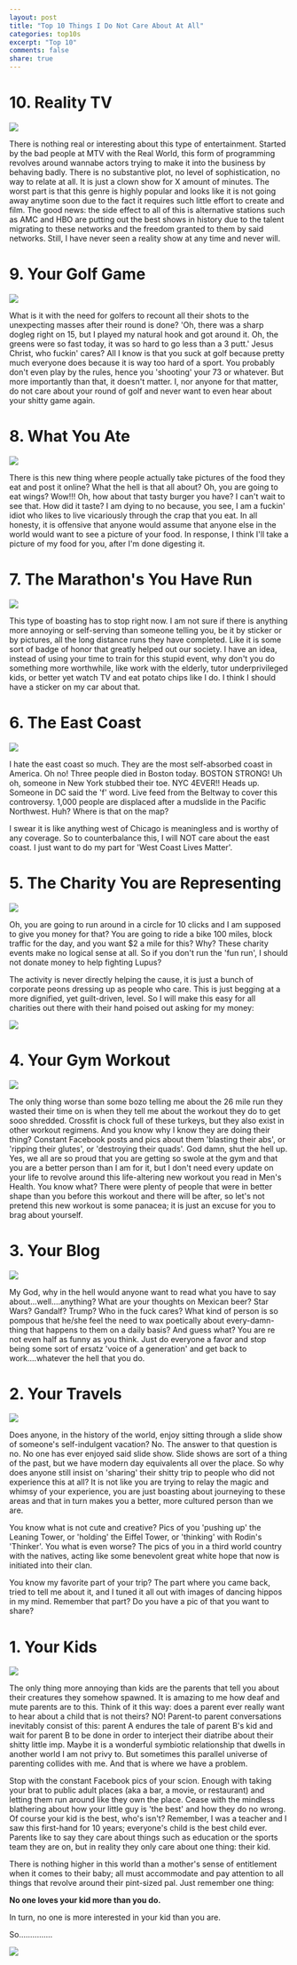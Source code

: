 ```yaml
---
layout: post
title: "Top 10 Things I Do Not Care About At All"
categories: top10s
excerpt: "Top 10"
comments: false
share: true
---
```




# 10. Reality TV

![](http://4.bp.blogspot.com/-IQkNZf9Uyug/UYc-dZSlWRI/AAAAAAAACPo/BHi1khNwcJI/s1600/reality-tv-logo.png)

There is nothing real or interesting about this type of entertainment. Started by the bad people at MTV with the Real World, this form of programming revolves around wannabe actors trying to make it into the business by behaving badly. There is no substantive plot, no level of sophistication, no way to relate at all. It is just a clown show for X amount of minutes. The worst part is that this genre is highly popular and looks like it is not going away anytime soon due to the fact it requires such little effort to create and film. The good news: the side effect to all of this is alternative stations such as AMC and HBO are putting out the best shows in history due to the talent migrating to these networks and the freedom granted to them by said networks. Still, I have never seen a reality show at any time and never will.


# 9. Your Golf Game

![](http://skillstoachieve.com/wp-content/uploads/2013/06/Happy-Gilmore-373x300.jpg)

What is it with the need for golfers to recount all their shots to the unexpecting masses after their round is done? 'Oh, there was a sharp dogleg right on 15, but I played my natural hook and got around it. Oh, the greens were so fast today, it was so hard to go less than a 3 putt.' Jesus Christ, who fuckin' cares? All I know is that you suck at golf because pretty much everyone does because it is way too hard of a sport. You probably don't even play by the rules, hence you 'shooting' your 73 or whatever. But more importantly than that, it doesn't matter. I, nor anyone for that matter, do not care about your round of golf and never want to even hear about your shitty game again.

# 8. What You Ate

![](https://upload.wikimedia.org/wikipedia/commons/1/11/Giampietrino-Last-Supper-ca-1520.jpg)


There is this new thing where people actually take pictures of the food they eat and post it online? What the hell is that all about? Oh, you are going to eat wings? Wow!!! Oh, how about that tasty burger you have? I can't wait to see that. How did it taste? I am dying to no because, you see, I am a fuckin' idiot who likes to live vicariously through the crap that you eat. In all honesty, it is offensive that anyone would assume that anyone else in the world would want to see a picture of your food. In response, I think I'll take a picture of my food for you, after I'm done digesting it.



# 7. The Marathon's You Have Run

![](http://i3.cpcache.com/product/96313058/marathon_262_white_oval_decal.jpg?width=750&height=750&Filters=%5B%7B%22name%22%3A%22background%22%2C%22value%22%3A%22F2F2F2%22%2C%22sequence%22%3A2%7D%5D)


This type of boasting has to stop right now. I am not sure if there is anything more annoying or self-serving than someone telling you, be it by sticker or by pictures, all the long distance runs they have completed. Like it is some sort of badge of honor that greatly helped out our society. I have an idea, instead of using your time to train for this stupid event, why don't you do something more worthwhile, like work with the elderly, tutor underprivileged kids, or better yet watch TV and eat potato chips like I do. I think I should have a sticker on my car about that. 


# 6. The East Coast


![](https://s-media-cache-ak0.pinimg.com/564x/05/02/5e/05025eb523ba4673b3cf73bcc018ef5e.jpg)

I hate the east coast so much. They are the most self-absorbed coast in America. Oh no! Three people died in Boston today. BOSTON STRONG! Uh oh, someone in New York stubbed their toe. NYC 4EVER!! Heads up. Someone in DC said the 'f' word. Live feed from the Beltway to cover this controversy. 1,000 people are displaced after a mudslide in the Pacific Northwest. Huh? Where is that on the map? 

I swear it is like anything west of Chicago is meaningless and is worthy of any coverage. So to counterbalance this, I will NOT care about the east coast. I just want to do my part for 'West Coast Lives Matter'. 


# 5. The Charity You are Representing

![](http://cf.ltkcdn.net/charity/images/std/70411-345x348-Donations.jpg)


Oh, you are going to run around in a circle for 10 clicks and I am supposed to give you money for that? You are going to ride a bike 100 miles, block traffic for the day, and you want $2 a mile for this? Why? These charity events make no logical sense at all. So if you don't run the 'fun run', I should not donate money to help fighting Lupus?


The activity is never directly helping the cause, it is just a bunch of corporate peons dressing up as people who care. This is just begging at a more dignified, yet guilt-driven, level. So I will make this easy for all charities out there with their hand poised out asking for my money: 


![](http://i.imgur.com/DKUR9Tk.png)



# 4. Your Gym Workout

![](https://s-media-cache-ak0.pinimg.com/564x/80/94/0c/80940c79d8de927220511f61d59538f6.jpg)


The only thing worse than some bozo telling me about the 26 mile run they wasted their time on is when they tell me about the workout they do to get sooo shredded. Crossfit is chock full of these turkeys, but they also exist in other workout regimens. And you know why I know they are doing their thing? Constant Facebook posts and pics about them 'blasting their abs', or 'ripping their glutes', or 'destroying their quads'. God damn, shut the hell up. Yes, we all are so proud that you are getting so swole at the gym and that you are a better person than I am for it, but I don't need every update on your life to revolve around this life-altering new workout you read in Men's Health. You know what? There were plenty of people that were in better shape than you before this workout and there will be after, so let's not pretend this new workout is some panacea; it is just an excuse for you to brag about yourself.






# 3. Your Blog


![](http://d3sdoylwcs36el.cloudfront.net/how-to-blog-blackboard-classroom_id785240_size485.jpg)



My God, why in the hell would anyone want to read what you have to say about...well....anything? What are your thoughts on Mexican beer? Star Wars? Gandalf? Trump? Who in the fuck cares? What kind of person is so pompous that he/she feel the need to wax poetically about every-damn-thing that happens to them on a daily basis? And guess what? You are re not even half as funny as you think. Just do everyone a favor and stop being some sort of ersatz 'voice of a generation' and get back to work....whatever the hell that you do.



# 2. Your Travels

![](http://cdn.newsapi.com.au/image/v1/d66203bf00096f523bca0fcdc5d92177)



Does anyone, in the history of the world, enjoy sitting through a slide show of someone's self-indulgent vacation? No. The answer to that question is no. No one has ever enjoyed said slide show. Slide shows are sort of a thing of the past, but we have modern day equivalents all over the place. So why does anyone still insist on 'sharing' their shitty trip to people who did not experience this at all? It is not like you are trying to relay the magic and whimsy of your experience, you are just boasting about journeying to these areas and that in turn makes you a better, more cultured person than we are. 

You know what is not cute and creative? Pics of you 'pushing up' the Leaning Tower, or 'holding' the Eiffel Tower, or 'thinking' with Rodin's 'Thinker'. You what is even worse? The pics of you in a third world country with the natives, acting like some benevolent great white hope that now is initiated into their clan. 

You know my favorite part of your trip? The part where you came back, tried to tell me about it, and I tuned it all out with images of dancing hippos in my mind. Remember that part? Do you have a pic of that you want to share?


# 1. Your Kids

![](https://stellargravity.files.wordpress.com/2011/09/screaming_baby.jpg)


The only thing more annoying than kids are the parents that tell you about their creatures they somehow spawned. It is amazing to me how deaf and mute parents are to this. Think of it this way: does a parent ever really want to hear about a child that is not theirs? NO! Parent-to parent conversations inevitably consist of this: parent A endures the tale of parent B's kid and wait for parent B to be done in order to interject their diatribe about their shitty little imp. Maybe it is a wonderful symbiotic relationship that dwells in another world I am not privy to. But sometimes this parallel universe of parenting collides with me. And that is where we have a problem.

Stop with the constant Facebook pics of your scion. Enough with taking your brat to public adult places (aka a bar, a movie, or restaurant) and letting them run around like they own the place. Cease with the mindless blathering about how your little guy is 'the best' and how they do no wrong. Of course your kid is the best, who's isn't? Remember, I was a teacher and I saw this first-hand for 10 years; everyone's child is the best child ever. Parents like to say they care about things such as education or the sports team they are on, but in reality they only care about one thing: their kid.  


There is nothing higher in this world than a mother's sense of entitlement when it comes to their baby; all must accommodate and pay attention to all things that revolve around their pint-sized pal. Just remember one thing:


**No one loves your kid more than you do.**

In turn, no one is more interested in your kid than you are. 


So...............

![](https://singleparentmadge.files.wordpress.com/2013/10/kid-meme.jpg)











